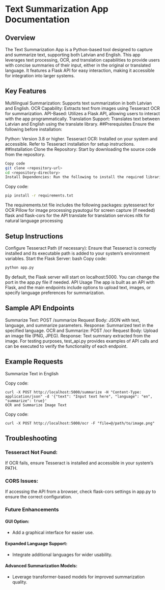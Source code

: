 # Text Summarization App Documentation

## Overview
The Text Summarization App is a Python-based tool designed to capture and summarize text, supporting both Latvian and English. This app leverages text processing, OCR, and translation capabilities to provide users with concise summaries of their input, either in the original or translated language. It features a Flask API for easy interaction, making it accessible for integration into larger systems.

## Key Features
Multilingual Summarization: Supports text summarization in both Latvian and English.
OCR Capability: Extracts text from images using Tesseract OCR for summarization.
API-Based: Utilizes a Flask API, allowing users to interact with the app programmatically.
Translation Support: Translates text between Latvian and English using the translate library.
##Prerequisites
Ensure the following before installation:

Python: Version 3.8 or higher.
Tesseract OCR: Installed on your system and accessible. Refer to Tesseract installation for setup instructions.
##Installation
Clone the Repository: Start by downloading the source code from the repository.
```bash
Copy code
git clone <repository-url>
cd <repository-directory>
Install Dependencies: Run the following to install the required libraries.
``` 
Copy code:
```bash
pip install -r requirements.txt
```
The requirements.txt file includes the following packages:
pytesseract for OCR
Pillow for image processing
pyautogui for screen capture (if needed)
flask and flask-cors for the API
translate for translation services
nltk for natural language processing
## Setup Instructions
Configure Tesseract Path (if necessary): Ensure that Tesseract is correctly installed and its executable path is added to your system’s environment variables.
Start the Flask Server:
bash
Copy code:
```bash
python app.py
```
By default, the Flask server will start on localhost:5000. You can change the port in the app.py file if needed.
API Usage
The app is built as an API with Flask, and the main endpoints include options to upload text, images, or specify language preferences for summarization.

## Sample API Endpoints

Summarize Text: POST /summarize
Request Body: JSON with text, language, and summarize parameters.
Response: Summarized text in the specified language.
OCR and Summarize: POST /ocr
Request Body: Upload an image file (PNG, JPEG).
Response: Text summary extracted from the image.
For testing purposes, test_api.py provides examples of API calls and can be executed to verify the functionality of each endpoint.

## Example Requests
Summarize Text in English

Copy code:
```
curl -X POST http://localhost:5000/summarize -H "Content-Type: application/json" -d '{"text": "Input text here", "language": "en", "summarize": true}'
OCR and Summarize Image Text
```
Copy code:
```
curl -X POST http://localhost:5000/ocr -F "file=@/path/to/image.png"
```
## Troubleshooting
### Tesseract Not Found:
If OCR fails, ensure Tesseract is installed and accessible in your system’s PATH.
### CORS Issues:
If accessing the API from a browser, check flask-cors settings in app.py to ensure the correct configuration.
### Future Enhancements
#### GUI Option:
- Add a graphical interface for easier use.
#### Expanded Language Support:
- Integrate additional languages for wider usability.
#### Advanced Summarization Models:
- Leverage transformer-based models for improved summarization quality.
